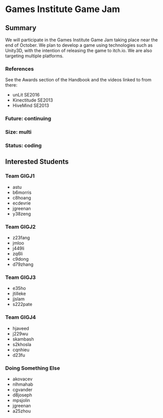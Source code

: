 # Games Institute Game Jam

## Summary
We will participate in the Games Institute Game Jam taking place near the end of October.
We plan to develop a game using technologies such as Unity3D, with the intention of releasing
the game to itch.io. We are also targeting multiple platforms.

### References

See the Awards section of the Handbook and the videos linked to from there:
* unLit SE2016
* Kinectitude SE2013
* HiveMind SE2013

### Future: continuing
### Size: multi
### Status: coding

## Interested Students
### Team GIGJ1
* astu
* b6morris
* c8hoang
* ecdevrie
* jgreenan
* y38zeng
### Team GIGJ2
* z23fang
* jmloo
* j449li
* zq6li
* c9dong
* d79zhang
### Team GIGJ3
* e35ho
* jtilleke
* jjslam
* s222pate
### Team GIGJ4
* hjaveed
* j229wu
* skambash
* s2khosla
* cqnhieu
* d23fu
### Doing Something Else
* akovacev
* nlhmahab
* cgvander
* d8joseph
* mpsjolin
* jgreenan
* a25zhou

